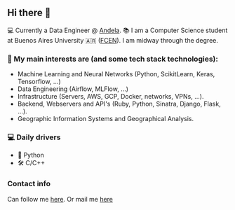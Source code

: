 ## Hi there 👋

💻 Currently a Data Engineer @ [Andela](https://www.andela.com/).
📚 I am a Computer Science student at Buenos Aires University 🇦🇷 ([FCEN](http://dc.uba.ar/)). I am midway through the degree.

### 🔭 My main interests are (and some tech stack technologies): 
* Machine Learning and Neural Networks (Python, ScikitLearn, Keras, Tensorflow, ...)
* Data Engineering (Airflow, MLFlow, ...)
* Infrastructure (Servers, AWS, GCP, Docker, networks, VPNs, ...).
* Backend, Webservers and API's (Ruby, Python, Sinatra, Django, Flask, ...).
* Geographic Information Systems and Geographical Analysis.

### 💻 Daily drivers
* 🐍 Python
* 🛠 C/C++

### Contact info
Can follow me [here](https://twitter.com/pablolp99). Or mail me [here](mailto:pablo.lopesperera@gmail.com)
